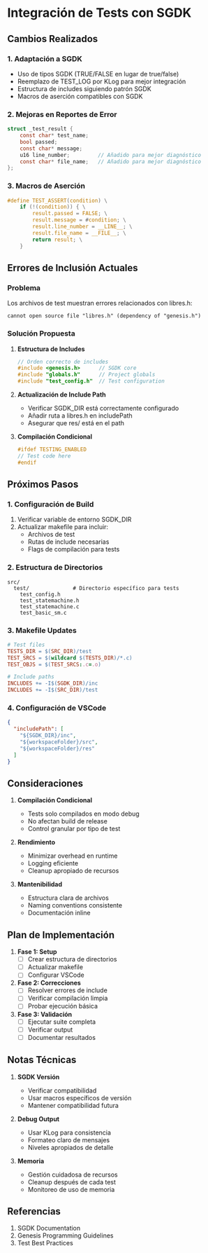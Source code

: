 # Integración de Tests con SGDK

## Cambios Realizados

### 1. Adaptación a SGDK
- Uso de tipos SGDK (TRUE/FALSE en lugar de true/false)
- Reemplazo de TEST_LOG por KLog para mejor integración
- Estructura de includes siguiendo patrón SGDK
- Macros de aserción compatibles con SGDK

### 2. Mejoras en Reportes de Error
```c
struct _test_result {
    const char* test_name;
    bool passed;
    const char* message;
    u16 line_number;         // Añadido para mejor diagnóstico
    const char* file_name;   // Añadido para mejor diagnóstico
};
```

### 3. Macros de Aserción
```c
#define TEST_ASSERT(condition) \
    if (!(condition)) { \
        result.passed = FALSE; \
        result.message = #condition; \
        result.line_number = __LINE__; \
        result.file_name = __FILE__; \
        return result; \
    }
```

## Errores de Inclusión Actuales

### Problema
Los archivos de test muestran errores relacionados con libres.h:
```
cannot open source file "libres.h" (dependency of "genesis.h")
```

### Solución Propuesta

1. **Estructura de Includes**
   ```c
   // Orden correcto de includes
   #include <genesis.h>      // SGDK core
   #include "globals.h"      // Project globals
   #include "test_config.h"  // Test configuration
   ```

2. **Actualización de Include Path**
   - Verificar SGDK_DIR está correctamente configurado
   - Añadir ruta a libres.h en includePath
   - Asegurar que res/ está en el path

3. **Compilación Condicional**
   ```c
   #ifdef TESTING_ENABLED
   // Test code here
   #endif
   ```

## Próximos Pasos

### 1. Configuración de Build
1. Verificar variable de entorno SGDK_DIR
2. Actualizar makefile para incluir:
   - Archivos de test
   - Rutas de include necesarias
   - Flags de compilación para tests

### 2. Estructura de Directorios
```
src/
  test/              # Directorio específico para tests
    test_config.h
    test_statemachine.h
    test_statemachine.c
    test_basic_sm.c
```

### 3. Makefile Updates
```makefile
# Test files
TESTS_DIR = $(SRC_DIR)/test
TEST_SRCS = $(wildcard $(TESTS_DIR)/*.c)
TEST_OBJS = $(TEST_SRCS:.c=.o)

# Include paths
INCLUDES += -I$(SGDK_DIR)/inc
INCLUDES += -I$(SRC_DIR)/test
```

### 4. Configuración de VSCode
```json
{
  "includePath": [
    "${SGDK_DIR}/inc",
    "${workspaceFolder}/src",
    "${workspaceFolder}/res"
  ]
}
```

## Consideraciones

1. **Compilación Condicional**
   - Tests solo compilados en modo debug
   - No afectan build de release
   - Control granular por tipo de test

2. **Rendimiento**
   - Minimizar overhead en runtime
   - Logging eficiente
   - Cleanup apropiado de recursos

3. **Mantenibilidad**
   - Estructura clara de archivos
   - Naming conventions consistente
   - Documentación inline

## Plan de Implementación

1. **Fase 1: Setup**
   - [ ] Crear estructura de directorios
   - [ ] Actualizar makefile
   - [ ] Configurar VSCode

2. **Fase 2: Correcciones**
   - [ ] Resolver errores de include
   - [ ] Verificar compilación limpia
   - [ ] Probar ejecución básica

3. **Fase 3: Validación**
   - [ ] Ejecutar suite completa
   - [ ] Verificar output
   - [ ] Documentar resultados

## Notas Técnicas

1. **SGDK Versión**
   - Verificar compatibilidad
   - Usar macros específicos de versión
   - Mantener compatibilidad futura

2. **Debug Output**
   - Usar KLog para consistencia
   - Formateo claro de mensajes
   - Niveles apropiados de detalle

3. **Memoria**
   - Gestión cuidadosa de recursos
   - Cleanup después de cada test
   - Monitoreo de uso de memoria

## Referencias

1. SGDK Documentation
2. Genesis Programming Guidelines
3. Test Best Practices